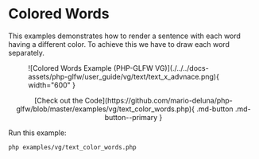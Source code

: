 # Colored Words

This examples demonstrates how to render a sentence with each word having a different color. To 
achieve this we have to draw each word separately.

<figure markdown>
![Colored Words Example (PHP-GLFW VG)](./../../docs-assets/php-glfw/user_guide/vg/text/text_x_advnace.png){ width="600" }
</figure>

<div style="text-align: center;" markdown>
[Check out the Code](https://github.com/mario-deluna/php-glfw/blob/master/examples/vg/text_color_words.php){ .md-button .md-button--primary }
</div>

Run this example:

```
php examples/vg/text_color_words.php
```



